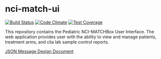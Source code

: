 nci-match-ui
============

[![Build Status](https://travis-ci.org/CBIIT/nci-match-ui.svg?branch=master)](https://travis-ci.org/CBIIT/nci-match-ui)
[![Code Climate](https://codeclimate.com/github/CBIIT/nci-match-ui/badges/gpa.svg)](https://codeclimate.com/github/CBIIT/nci-match-ui)
[![Test Coverage](https://codeclimate.com/github/CBIIT/nci-match-ui/badges/coverage.svg)](https://codeclimate.com/github/CBIIT/nci-match-ui/coverage)

This repository contains the Pediatric NCI-MATCHBox User Interface. The web application provides user with the ability to view and manage patients, treatment arms, and clia lab sample control reports.

[JSON Message Design Document](https://docs.google.com/document/d/1BAMjaV2U2WFRQj1KnU2vkV6GTkzFAPjH6lbVLL2M2HE/edit#heading=h.jeb7r98lfwu4)

